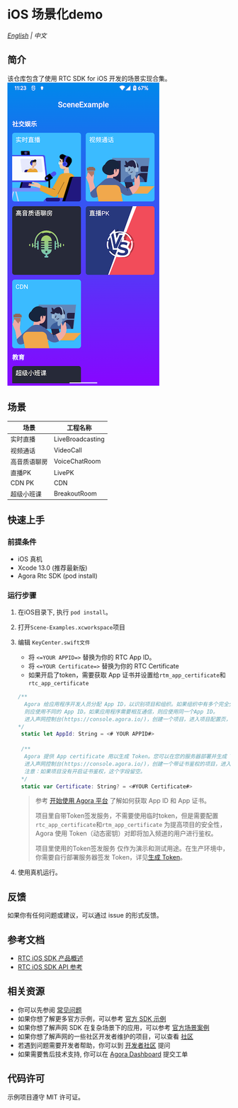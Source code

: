 # iOS 场景化demo

_[English](README.md) | 中文_

## 简介

该仓库包含了使用 RTC SDK for iOS 开发的场景实现合集。
![image](img_case_zh.png)

## 场景

|场景|工程名称|
|--|--|
|实时直播|LiveBroadcasting|
|视频通话|VideoCall|
|高音质语聊房|VoiceChatRoom|
|直播PK|LivePK|
|CDN PK|CDN|
|超级小班课|BreakoutRoom|

## 快速上手

### 前提条件

- iOS 真机
- Xcode 13.0 (推荐最新版)
- Agora Rtc SDK (pod install)

### 运行步骤

1. 在iOS目录下, 执行 `pod install`。
2. 打开`Scene-Examples.xcworkspace`项目
3. 编辑 `KeyCenter.swift文件`
    - 将 `<=YOUR APPID=>` 替换为你的 RTC App ID。
    - 将 `<=YOUR Certificate=>` 替换为你的 RTC Certificate
    - 如果开启了token，需要获取 App 证书并设置给`rtm_app_certificate`和`rtc_app_certificate`

   ```swift
   /**
     Agora 给应用程序开发人员分配 App ID，以识别项目和组织。如果组织中有多个完全分开的应用程序，例如由不同的团队构建，
     则应使用不同的 App ID。如果应用程序需要相互通信，则应使用同一个App ID。
     进入声网控制台(https://console.agora.io/)，创建一个项目，进入项目配置页，即可看到APP ID。
   */
    static let AppId: String = <# YOUR APPID#>

    /**
     Agora 提供 App certificate 用以生成 Token。您可以在您的服务器部署并生成 Token，或者使用控制台生成临时的 Token。
     进入声网控制台(https://console.agora.io/)，创建一个带证书鉴权的项目，进入项目配置页，即可看到APP证书。
     注意：如果项目没有开启证书鉴权，这个字段留空。
    */
    static var Certificate: String? = <#YOUR Certificate#>
   ```
   > 参考 [开始使用 Agora 平台](https://docs.agora.io/cn/Agora%20Platform/get_appid_token) 了解如何获取 App ID 和 App 证书。
   > 
   > 项目里自带Token签发服务，不需要使用临时token，但是需要配置`rtc_app_certificate`和`rtm_app_certificate`
   > 为提高项目的安全性，Agora 使用 Token（动态密钥）对即将加入频道的用户进行鉴权。
   > 
   > 项目里使用的Token签发服务 仅作为演示和测试用途。在生产环境中，你需要自行部署服务器签发 Token，详见[生成 Token](https://docs.agora.io/cn/Interactive%20Broadcast/token_server)。
4. 使用真机运行。

## 反馈

如果你有任何问题或建议，可以通过 issue 的形式反馈。

## 参考文档

- [RTC iOS SDK 产品概述](https://docs.agora.io/cn/Interactive%20Broadcast/product_live?platform=iOS)
- [RTC iOS SDK API 参考](https://docs.agora.io/cn/Interactive%20Broadcast/API%20Reference/oc/docs/headers/Agora-Objective-C-API-Overview.html)

## 相关资源

- 你可以先参阅 [常见问题](https://docs.agora.io/cn/faq)
- 如果你想了解更多官方示例，可以参考 [官方 SDK 示例](https://github.com/AgoraIO)
- 如果你想了解声网 SDK 在复杂场景下的应用，可以参考 [官方场景案例](https://github.com/AgoraIO-usecase)
- 如果你想了解声网的一些社区开发者维护的项目，可以查看 [社区](https://github.com/AgoraIO-Community)
- 若遇到问题需要开发者帮助，你可以到 [开发者社区](https://rtcdeveloper.com/) 提问
- 如果需要售后技术支持, 你可以在 [Agora Dashboard](https://dashboard.agora.io) 提交工单

## 代码许可

示例项目遵守 MIT 许可证。
